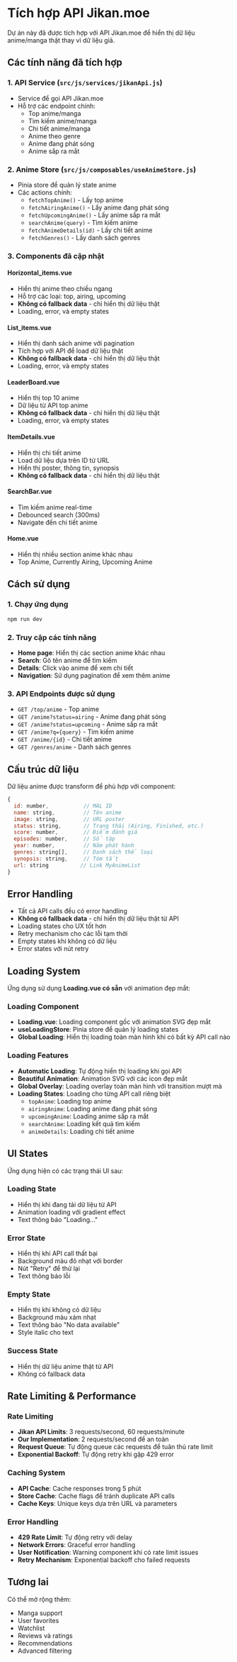 # Tích hợp API Jikan.moe

Dự án này đã được tích hợp với API Jikan.moe để hiển thị dữ liệu anime/manga thật thay vì dữ liệu giả.

## Các tính năng đã tích hợp

### 1. API Service (`src/js/services/jikanApi.js`)
- Service để gọi API Jikan.moe
- Hỗ trợ các endpoint chính:
  - Top anime/manga
  - Tìm kiếm anime/manga
  - Chi tiết anime/manga
  - Anime theo genre
  - Anime đang phát sóng
  - Anime sắp ra mắt

### 2. Anime Store (`src/js/composables/useAnimeStore.js`)
- Pinia store để quản lý state anime
- Các actions chính:
  - `fetchTopAnime()` - Lấy top anime
  - `fetchAiringAnime()` - Lấy anime đang phát sóng
  - `fetchUpcomingAnime()` - Lấy anime sắp ra mắt
  - `searchAnime(query)` - Tìm kiếm anime
  - `fetchAnimeDetails(id)` - Lấy chi tiết anime
  - `fetchGenres()` - Lấy danh sách genres

### 3. Components đã cập nhật

#### Horizontal_items.vue
- Hiển thị anime theo chiều ngang
- Hỗ trợ các loại: top, airing, upcoming
- **Không có fallback data** - chỉ hiển thị dữ liệu thật
- Loading, error, và empty states

#### List_items.vue
- Hiển thị danh sách anime với pagination
- Tích hợp với API để load dữ liệu thật
- **Không có fallback data** - chỉ hiển thị dữ liệu thật
- Loading, error, và empty states

#### LeaderBoard.vue
- Hiển thị top 10 anime
- Dữ liệu từ API top anime
- **Không có fallback data** - chỉ hiển thị dữ liệu thật
- Loading, error, và empty states

#### ItemDetails.vue
- Hiển thị chi tiết anime
- Load dữ liệu dựa trên ID từ URL
- Hiển thị poster, thông tin, synopsis
- **Không có fallback data** - chỉ hiển thị dữ liệu thật

#### SearchBar.vue
- Tìm kiếm anime real-time
- Debounced search (300ms)
- Navigate đến chi tiết anime

#### Home.vue
- Hiển thị nhiều section anime khác nhau
- Top Anime, Currently Airing, Upcoming Anime

## Cách sử dụng

### 1. Chạy ứng dụng
```bash
npm run dev
```

### 2. Truy cập các tính năng
- **Home page**: Hiển thị các section anime khác nhau
- **Search**: Gõ tên anime để tìm kiếm
- **Details**: Click vào anime để xem chi tiết
- **Navigation**: Sử dụng pagination để xem thêm anime

### 3. API Endpoints được sử dụng
- `GET /top/anime` - Top anime
- `GET /anime?status=airing` - Anime đang phát sóng
- `GET /anime?status=upcoming` - Anime sắp ra mắt
- `GET /anime?q={query}` - Tìm kiếm anime
- `GET /anime/{id}` - Chi tiết anime
- `GET /genres/anime` - Danh sách genres

## Cấu trúc dữ liệu

Dữ liệu anime được transform để phù hợp với component:

```javascript
{
  id: number,           // MAL ID
  name: string,         // Tên anime
  image: string,        // URL poster
  status: string,       // Trạng thái (Airing, Finished, etc.)
  score: number,        // Điểm đánh giá
  episodes: number,     // Số tập
  year: number,         // Năm phát hành
  genres: string[],     // Danh sách thể loại
  synopsis: string,     // Tóm tắt
  url: string          // Link MyAnimeList
}
```

## Error Handling

- Tất cả API calls đều có error handling
- **Không có fallback data** - chỉ hiển thị dữ liệu thật từ API
- Loading states cho UX tốt hơn
- Retry mechanism cho các lỗi tạm thời
- Empty states khi không có dữ liệu
- Error states với nút retry

## Loading System

Ứng dụng sử dụng **Loading.vue có sẵn** với animation đẹp mắt:

### Loading Component
- **Loading.vue**: Loading component gốc với animation SVG đẹp mắt
- **useLoadingStore**: Pinia store để quản lý loading states
- **Global Loading**: Hiển thị loading toàn màn hình khi có bất kỳ API call nào

### Loading Features
- **Automatic Loading**: Tự động hiển thị loading khi gọi API
- **Beautiful Animation**: Animation SVG với các icon đẹp mắt
- **Global Overlay**: Loading overlay toàn màn hình với transition mượt mà
- **Loading States**: Loading cho từng API call riêng biệt
  - `topAnime`: Loading top anime
  - `airingAnime`: Loading anime đang phát sóng
  - `upcomingAnime`: Loading anime sắp ra mắt
  - `searchAnime`: Loading kết quả tìm kiếm
  - `animeDetails`: Loading chi tiết anime

## UI States

Ứng dụng hiện có các trạng thái UI sau:

### Loading State
- Hiển thị khi đang tải dữ liệu từ API
- Animation loading với gradient effect
- Text thông báo "Loading..."

### Error State  
- Hiển thị khi API call thất bại
- Background màu đỏ nhạt với border
- Nút "Retry" để thử lại
- Text thông báo lỗi

### Empty State
- Hiển thị khi không có dữ liệu
- Background màu xám nhạt
- Text thông báo "No data available"
- Style italic cho text

### Success State
- Hiển thị dữ liệu anime thật từ API
- Không có fallback data

## Rate Limiting & Performance

### Rate Limiting
- **Jikan API Limits**: 3 requests/second, 60 requests/minute
- **Our Implementation**: 2 requests/second để an toàn
- **Request Queue**: Tự động queue các requests để tuân thủ rate limit
- **Exponential Backoff**: Tự động retry khi gặp 429 error

### Caching System
- **API Cache**: Cache responses trong 5 phút
- **Store Cache**: Cache flags để tránh duplicate API calls
- **Cache Keys**: Unique keys dựa trên URL và parameters

### Error Handling
- **429 Rate Limit**: Tự động retry với delay
- **Network Errors**: Graceful error handling
- **User Notification**: Warning component khi có rate limit issues
- **Retry Mechanism**: Exponential backoff cho failed requests

## Tương lai

Có thể mở rộng thêm:
- Manga support
- User favorites
- Watchlist
- Reviews và ratings
- Recommendations
- Advanced filtering
